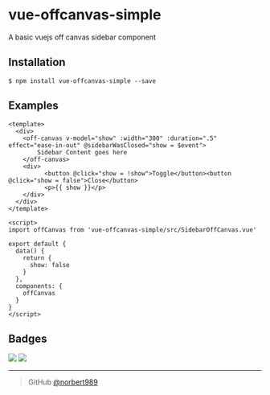# vue-offcanvas-simple
A basic vuejs off canvas sidebar component

## Installation

```
$ npm install vue-offcanvas-simple --save
```


## Examples

```vue
<template>
  <div>
    <off-canvas v-model="show" :width="300" :duration=".5" effect="ease-in-out" @sidebarWasClosed="show = $event">
        Sidebar Content goes here
    </off-canvas>
    <div>
          <button @click="show = !show">Toggle</button><button @click="show = false">Close</button>
          <p>{{ show }}</p>
    </div>
  </div>
</template>

<script>
import offCanvas from 'vue-offcanvas-simple/src/SidebarOffCanvas.vue'

export default {
  data() {
    return {
      show: false
    }
  },
  components: {
    offCanvas
  }
}
</script>

```

## Badges

![](https://img.shields.io/badge/license-MIT-blue.svg)
![](https://img.shields.io/badge/status-stable-green.svg)

---


> GitHub [@norbert989](https://github.com/norbert989)

